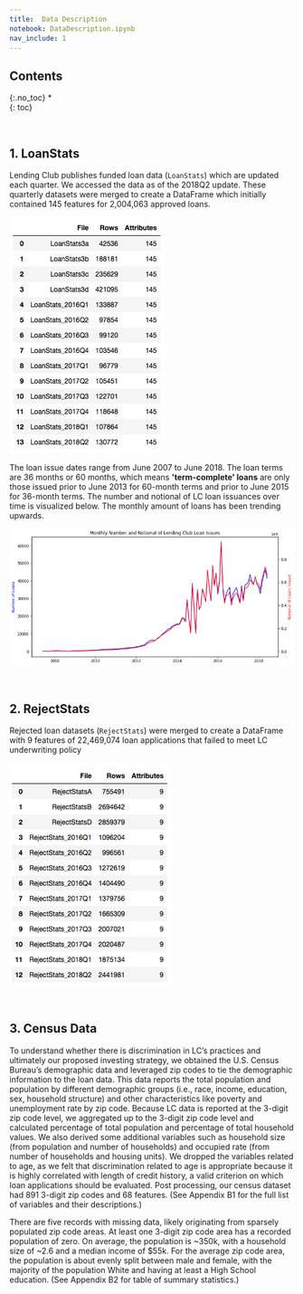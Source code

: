 ```yaml
---
title:  Data Description
notebook: DataDescription.ipynb
nav_include: 1
---
```


## Contents
{:.no_toc}
*  
{: toc}






<br>

## 1. LoanStats

Lending Club publishes funded loan data (`LoanStats`) which are updated each quarter. We accessed the data as of the 2018Q2 update. These quarterly datasets were merged to create a DataFrame which initially contained 145 features for 2,004,063 approved loans.








![png](DataDescription_files/DataDescription_4_0.png)



The loan issue dates range from June 2007 to June 2018. The loan terms are 36 months or 60 months, which means **'term-complete' loans** are only those issued prior to June 2013 for 60-month terms and prior to June 2015 for 36-month terms. The number and notional of LC loan issuances over time is visualized below. The monthly amount of loans has been trending upwards.








![png](DataDescription_files/DataDescription_6_0.png)



<br>

## 2. RejectStats

Rejected loan datasets (`RejectStats`) were merged to create a DataFrame with 9 features of 22,469,074 loan applications that failed to meet LC underwriting policy








![png](DataDescription_files/DataDescription_9_0.png)



<br>

## 3. Census Data

To understand whether there is discrimination in LC’s practices and ultimately our proposed investing strategy, we obtained the U.S. Census Bureau’s demographic data and leveraged zip codes to tie the demographic information to the loan data. This data reports the total population and population by different demographic groups (i.e., race, income, education, sex, household structure) and other characteristics like poverty and unemployment rate by zip code. Because LC data is reported at the 3-digit zip code level, we aggregated up to the 3-digit zip code level and calculated percentage of total population and percentage of total household values. We also derived some additional variables such as household size (from population and number of households) and occupied rate (from number of households and housing units). We dropped the variables related to age, as we felt that discrimination related to age is appropriate because it is highly correlated with length of credit history, a valid criterion on which loan applications should be evaluated. Post processing, our census dataset had 891 3-digit zip codes and 68 features. (See Appendix B1 for the full list of variables and their descriptions.)

There are five records with missing data, likely originating from sparsely populated zip code areas. At least one 3-digit zip code area has a recorded population of zero. On average, the population is ~350k, with a household size of ~2.6 and a median income of $55k. For the average zip code area, the population is about evenly split between male and female, with the majority of the population White and having at least a High School education. (See Appendix B2 for table of summary statistics.)
